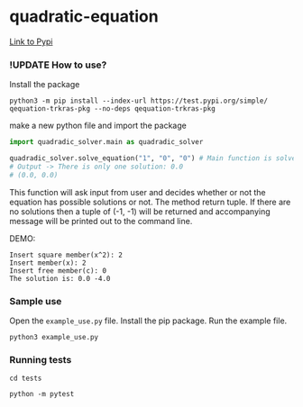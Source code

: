 # quadratic-equation

[Link to Pypi](https://test.pypi.org/project/qequation-trkras-pkg/)

### !UPDATE How to use?
Install the package
```
python3 -m pip install --index-url https://test.pypi.org/simple/ qequation-trkras-pkg --no-deps qequation-trkras-pkg
```

make a new python file and import the package
```python
import quadradic_solver.main as quadradic_solver

quadradic_solver.solve_equation("1", "0", "0") # Main function is solve_equation
# Output -> There is only one solution: 0.0
# (0.0, 0.0)
```


This function will ask input from user and decides whether or not the equation has
possible solutions or not. The method return tuple. If there are no solutions then a tuple
of (-1, -1) will be returned and accompanying message will be printed out to the command line. 

DEMO:
```
Insert square member(x^2): 2
Insert member(x): 2
Insert free member(c): 0
The solution is: 0.0 -4.0
```

### Sample use
Open the `example_use.py` file. Install the pip package. Run the example file.
```
python3 example_use.py
```

### Running tests

```
cd tests

python -m pytest
```